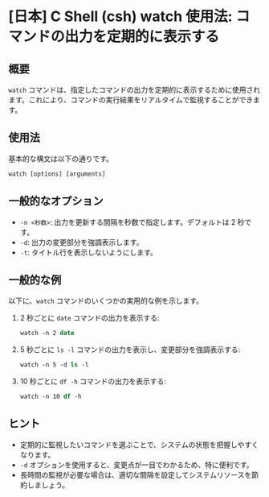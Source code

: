 # [日本] C Shell (csh) watch 使用法: コマンドの出力を定期的に表示する

## 概要
`watch` コマンドは、指定したコマンドの出力を定期的に表示するために使用されます。これにより、コマンドの実行結果をリアルタイムで監視することができます。

## 使用法
基本的な構文は以下の通りです。

```csh
watch [options] [arguments]
```

## 一般的なオプション
- `-n <秒数>`: 出力を更新する間隔を秒数で指定します。デフォルトは 2 秒です。
- `-d`: 出力の変更部分を強調表示します。
- `-t`: タイトル行を表示しないようにします。

## 一般的な例
以下に、`watch` コマンドのいくつかの実用的な例を示します。

1. 2 秒ごとに `date` コマンドの出力を表示する:
   ```csh
   watch -n 2 date
   ```

2. 5 秒ごとに `ls -l` コマンドの出力を表示し、変更部分を強調表示する:
   ```csh
   watch -n 5 -d ls -l
   ```

3. 10 秒ごとに `df -h` コマンドの出力を表示する:
   ```csh
   watch -n 10 df -h
   ```

## ヒント
- 定期的に監視したいコマンドを選ぶことで、システムの状態を把握しやすくなります。
- `-d` オプションを使用すると、変更点が一目でわかるため、特に便利です。
- 長時間の監視が必要な場合は、適切な間隔を設定してシステムリソースを節約しましょう。